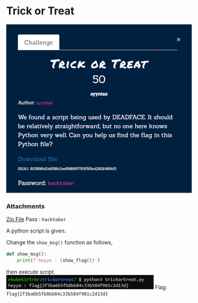 # Trick or Treat
![](../../assets/programming/trick-or-treat_1.png)
### Attachments
[Zip File](trickortreat.zip) 
Pass : `hacktober`


A python script is given. 

Change the `show_msg()` function as follows,
```python
def show_msg():
    print(f'heyyo : {show_flag()}')
```
then execute script.
![](../../assets/programming/trick-or-treat_2.png)
Flag: `flag{2f3ba6b5fb8bb84c33b584f981c2d13d}` 
